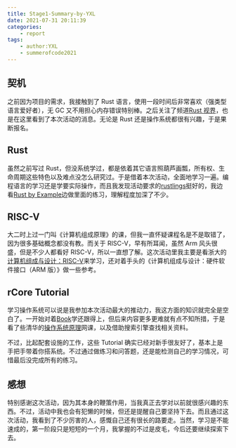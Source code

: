 ```yaml
---
title: Stage1-Summary-by-YXL
date: 2021-07-31 20:11:39
categories:
	- report
tags:
	- author:YXL
	- summerofcode2021
---
```


## 契机

之前因为项目的需求，我接触到了 Rust 语言，使用一段时间后非常喜欢（强类型语言爱好者），无 GC 又不用担心内存错误特别棒。之后关注了频道[Rust 视界](https://t.me/rust_daily_news)，也是在这里看到了本次活动的消息。无论是 Rust 还是操作系统都很有兴趣，于是果断报名。

## Rust

虽然之前写过 Rust，但没系统学过，都是依着其它语言照葫芦画瓢，所有权、生命周期这些特色以及难点没怎么研究过。于是借着本次活动，全面地学习一遍。编程语言的学习还是学要实际操作，而且我发现活动要求的[rustlings](https://github.com/rust-lang/rustlings)挺好的，我边看[Rust by Example](https://doc.rust-lang.org/rust-by-example/index.html)边做里面的练习，理解程度加深了不少。

## RISC-V

大二时上过一门叫《计算机组成原理》的课，但我一直怀疑课程名是不是取错了，因为很多基础概念都没有教。而关于 RISC-V，早有所耳闻，虽然 Arm 风头很盛，但是不少人都看好 RISC-V，所以一直想了解。这次活动里我主要是看浙大的[计算机组成与设计：RISC-V](https://www.icourse163.org/course/ZJU-1452997167)来学习，还对着手头的《计算机组成与设计：硬件软件接口（ARM 版）》做一些参考。

## rCore Tutorial

学习操作系统可以说是我参加本次活动最大的推动力，我这方面的知识就完全是空白了。一开始对着[Book](https://rcore-os.github.io/rCore-Tutorial-Book-v3/)学还跟得上，但后来内容更多更难就有点不知所措，于是看了些清华的[操作系统原理](https://www.bilibili.com/video/BV1uW411f72n)网课，以及借助搜索引擎查找相关资料。

不过，比起配套设施的工作，这些 Tutorial 确实已经对新手很友好了，基本上是手把手带着你搭系统。不过通过做练习和问答题，还是能检测自己的学习情况，可惜最后没完成所有的练习。

## 感想

特别感谢这次活动，因为其本身的鞭策作用，当我真正去学对以前就很感兴趣的东西。不过，活动中我也会有犯懒的时候，但还是提醒自己要坚持下去。而且通过这次活动，我看到了不少厉害的人，感慨自己还有很长的路要走。当然，学习是不能速成的，第一阶段只是短短的一个月，我掌握的不过是皮毛，今后还要继续探索下去。
